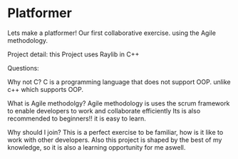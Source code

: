 # Platformer

Lets make a platformer! 
Our first collaborative exercise. using the Agile methodology.

Project detail:
this Project uses Raylib in C++


Questions:

Why not C?
  C is a programming language that does not support OOP. unlike c++ which supports OOP.

What is Agile methodolgy?
  Agile methodology is uses the scrum framework to enable developers to work and collaborate efficiently
  Its is also recommended to beginners!! it is easy to learn.

Why should I join?
  This is a perfect exercise to be familiar, how is it like to work with other developers.
  Also this project is shaped by the best of my knowledge, so it is also a learning opportunity for me aswell.
